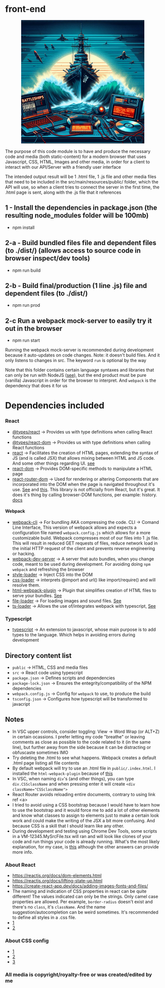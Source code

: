 # front-end
<center>
    <img class="center" style="max-width: 400px; margin: auto auto;" src="../../docs/imgs/cover_front-end.jpeg" />
</center>

The purpose of this code module is to have and produce the necessary code and media (both static-content) for a modern browser that uses Javascript, CSS, HTML, Images and other media, in order for a client to interact with our API/Server with a friendly user interface

The intended output result will be 1 .html file, 1 .js file and other media files that need to be included in the src/main/resources/public/ folder, which the API will use, so when a client tries to connect the server in the first time, the .html page is sent, along with the .js file that it references

## 1 - Install the dependencies in package.json (the resulting node_modules folder will be 100mb)
- npm install

## 2-a - Build bundled files file and dependent files (to ./dist/) (allows access to source code in browser inspect/dev tools)
- npm run build

## 2-b - Build final/production (1 line .js) file and dependent files (to ./dist/)
- npm run prod

## 2-c Run a webpack mock-server to easily try it out in the browser
- npm run start

Running the webpack mock-server is recommended during development because it auto-updates on code changes. Note: it doesn't build files. And it only listens to changes in src. The keyword `run` is optional by the way

Note that this folder contains certain language syntaxes and libraries that can only be run with NodeJS ([see](https://github.com/isel-leic-daw/s2223i-51d-51n-public/blob/main/docs/lecture-notes/03.0-the-browser-application-platform.md)), but the end product must be pure (vanilla) Javascript in order for the browser to interpret. And `webpack` is the dependency that does it for us

# Dependencies included
### React
- [@types/react](https://www.npmjs.com/package/@types/react) -> Provides us with type definitions when calling React functions
- [@types/react-dom](https://www.npmjs.com/package/@types/react-dom) -> Provides us with type definitions when calling React functions
- [react](https://www.npmjs.com/package/react) -> Facilitates the creation of HTML pages, extending the syntax of JS (and is called JSX) that allows mixing between HTML and JS code. And some other things regarding UI. [see](https://github.com/isel-leic-daw/s2223i-51d-51n-public/blob/main/docs/lecture-notes/03.1.react.md)
- [react-dom](https://www.npmjs.com/package/react-dom) -> Provides DOM-specific methods to manipulate a HTML page
- [react-router-dom](https://www.npmjs.com/package/react-router-dom) -> Used for rendering or altering Components that are incorporated into the DOM when the page is navigated throughout it's use. [See](https://blog.webdevsimplified.com/2022-07/react-router/) and [this](https://www.youtube.com/watch?v=Ul3y1LXxzdU). This library is not officially from React, but it's great. It does it's thing by calling browser-DOM functions, per example: history. [docs](https://reactrouter.com/en/main)
#### Webpack
- [webpack-cli](https://www.npmjs.com/package/webpack-cli) -> For bundling AKA compressing the code. CLI -> Comand Line Interface, This version of webpack allows and expects a configuration file named `webpack.config.js` which allows for a more customizable build. Webpack compresses most of our files into 1 .js file. This will result in reduced GET requests of files, reduce network load in the initial HTTP request of the client and prevents reverse engineering or hacking.
- [webpack-dev-server](https://www.npmjs.com/package/webpack-dev-server) -> A server that auto bundles, when you change code, meant to be used during development. For avoiding doing `npm webpack` and refreshing the browser
- [style-loader](https://www.npmjs.com/package/style-loader) -> Inject CSS into the DOM
- [css-loader](https://www.npmjs.com/package/css-loader) ->  interprets @import and url() like import/require() and will resolve them.
- [html-webpack-plugin](https://www.npmjs.com/package/html-webpack-plugin) -> Plugin that simplifies creation of HTML files to serve your bundles. [See](https://webpack.js.org/plugins/html-webpack-plugin/)
- [file-loader](https://www.npmjs.com/package//file-loader) -> For loading images and sound files. [See](https://v4.webpack.js.org/loaders/file-loader/)
- [ts-loader](https://www.npmjs.com/package/ts-loader) -> Allows the use of/integrates webpack with typescript, [See](https://webpack.js.org/guides/typescript/)
### Typescript
- [typescript](https://www.npmjs.com/package/typescript) -> An extension to javascript, whose main purpose is to add types to the language. Which helps in avoiding errors during development

## Directory content list
- `public` -> HTML, CSS and media files
- `src` -> React code using typescript
- `package.json` -> Defines scripts and dependencies
- `package-lock.json` -> Ensures the entegrity/compatibility of the NPM dependencies
- `webpack.config.js` -> Config for `webpack` to use, to produce the build
- `tsconfig.json` -> Configures how typescript will be transformed to javacript

## Notes
- In VSC upper controls, consider toggling: View -> Word Wrap (or ALT+Z) in certain ocassions. I prefer letting my code "breathe" or leaving comments as close as possible to the code related to it (in the same line), but further away from the side because it can be distracting or obfuscaste sometimes IMO
- Try deleting the .html to see what happens. Webpack creates a default .html page listing all file contents
- By default webpack will try to use an .html file in `public/.index.html`. I installed the `html-webpack-plugin` because of [this](https://stackoverflow.com/questions/32155154/webpack-config-how-to-just-copy-the-index-html-to-the-dist-folder)
- In VSC, when naming `div`'s (and other things), you can type `div.CSSclassName` and when pressing enter it will create `<div className="CSSclassName">`
- React Router avoids reloading entire documents, contrary to using link ref \<a\>
- I tried to avoid using a CSS bootstrap because I would have to learn how to use the bootstrap and it would force me to add a lot of other elements and know what classes to assign to elements just to make a certain look work and could make the writing of the JSX a bit more confusing. And because CSS is a skill that I should learn like any other.
- During development and testing using Chrome Dev Tools, some scripts in a VM-12345.MySrcFile.tsx will ran and will look like clones of your code and run things your code is already running. What's the most likely explanation, for my case, is [this](https://stackoverflow.com/a/30321123/9375488) although the other answers can provide more info.

### About React
- https://reactjs.org/docs/dom-elements.html
- https://reactjs.org/docs/lifting-state-up.html
- https://create-react-app.dev/docs/adding-images-fonts-and-files/
- The naming and indication of CSS properties in react can be quite different! The values indicated can only be the strings. Only camel case properties are allowed. Per example, `border-radius` doesn't exist and there's no `class`, it's `className`. And the name suggestion/autocompletion can be weird sometimes. It's recommended to define all styles in a .css file.
- [1](https://stackoverflow.com/questions/52622578/react-component-self-close-on-button-click)
- [2](https://stackoverflow.com/questions/63359138/react-closing-a-dropdown-when-click-outside)
### About CSS config
- [1](https://stackoverflow.com/questions/34963051/webpack-not-loading-css)
- [2](https://stackoverflow.com/questions/47921082/with-webpack-why-should-one-import-css-files-from-js-source-code-and-not-build)
- [3](https://blog.jakoblind.no/css-modules-webpack/)

### All media is copyright/royalty-free or was created/edited by me
